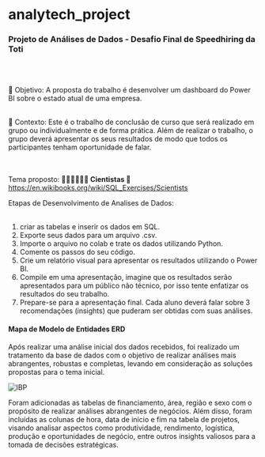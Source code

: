 # analytech_project
<h3>Projeto de Análises de Dados - Desafio Final de Speedhiring da Toti </h3><br><br>

🎯 Objetivo: A proposta do trabalho é desenvolver um dashboard do Power BI sobre o estado atual de uma empresa. <br><br>

📍 Contexto: Este é o trabalho de conclusão de curso que será realizado em grupo ou individualmente e de forma prática. Além de realizar o trabalho, o grupo deverá apresentar os seus resultados de modo que todos os participantes tenham oportunidade de falar.<br><br><br>

Tema proposto: <strong>👩🏻‍🔬👨🏻‍🔬 Cientistas </strong> 🔗 https://en.wikibooks.org/wiki/SQL_Exercises/Scientists

Etapas de Desenvolvimento de Analises de Dados: <br><br>

1. criar as tabelas e inserir os dados em SQL.
2. Exporte seus dados para um arquivo .csv.
3. Importe o arquivo no colab e trate os dados utilizando Python.
4. Comente os passos do seu código.
5. Crie um relatório visual para apresentar os resultados utilizando o Power BI.
6. Compile em uma apresentação, imagine que os resultados serão apresentados para
um público não técnico, por isso tente enfatizar os resultados do seu trabalho.
7. Prepare-se para a apresentação final. Cada aluno deverá falar sobre 3
recomendações (insights) que puderam ser obtidas com suas análises.

<h4>Mapa de Modelo de Entidades ERD </h4>

Após realizar uma análise inicial dos dados recebidos, foi realizado um tratamento da base de dados com o objetivo de realizar análises mais abrangentes, robustas e completas, levando em consideração as soluções propostas para o tema inicial.

<img>![IBP](https://github.com/MaolyLara/analytech_project/assets/85379351/3da74835-11c7-485e-9d31-2b1a1fd255e9)

Foram adicionadas as tabelas de financiamento, área, região e sexo com o propósito de realizar análises abrangentes de negócios. Além disso, foram incluídas as colunas de hora, data de início e fim na tabela de projetos, visando analisar aspectos como produtividade, rendimento, logística, produção e oportunidades de negócio, entre outros insights valiosos para a tomada de decisões estratégicas.




